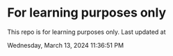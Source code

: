 # For learning purposes only
This repo is for learning purposes only.
Last updated at

Wednesday, March 13, 2024 11:36:51 PM

